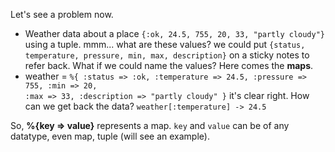 Let's see a problem now.
- Weather data about a place `{:ok, 24.5, 755, 20, 33, "partly cloudy"}` using a tuple.
mmm... what are these values? we could put `{status, temperature, pressure, min, max, description}` on a sticky notes to refer back.
What if we could name the values? Here comes the **maps**.
- weather = `%{ :status => :ok, :temperature => 24.5, :pressure => 755, :min => 20,`  
`:max => 33, :description => "partly cloudy" }`
it's clear right.
How can we get back the data? `weather[:temperature] -> 24.5`

So, **%{key => value}** represents a map. `key` and `value` can be of any datatype, even map, tuple (will see an example).